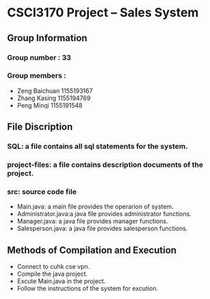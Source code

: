 # CSCI3170 Project – Sales System

## Group Information
### Group number  : 33
### Group members : 
- Zeng Baichuan 1155193167
- Zhang Kasing  1155194769
- Peng Minqi    1155191548

## File Discription
### SQL: a file contains all sql statements for the system.
### project-files: a file contains description documents of the project.
### src: source code file
- Main.java: a main file provides the operarion of system.
- Administrator.java:a java file provides administrator functions.
- Manager.java: a java file provides manager functions.
- Salesperson.java: a java file provides salesperson functions.

## Methods of Compilation and Execution
- Connect to cuhk cse vpn.
- Compile the java project.
- Excute Main.java in the project.
- Follow the instructions of the system for excution.
